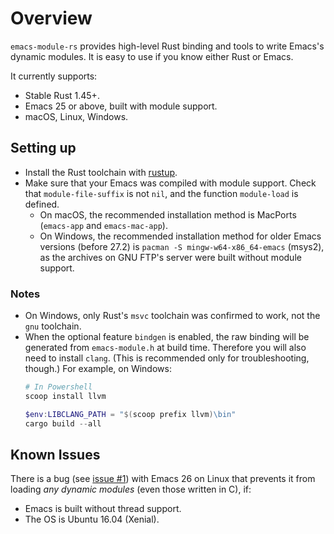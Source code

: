 # Overview

`emacs-module-rs` provides high-level Rust binding and tools to write Emacs's dynamic modules. It is easy to use if you know either Rust or Emacs.

It currently supports:
- Stable Rust 1.45+.
- Emacs 25 or above, built with module support.
- macOS, Linux, Windows.

## Setting up

- Install the Rust toolchain with [rustup](https://www.rustup.rs/).
- Make sure that your Emacs was compiled with module support. Check that `module-file-suffix` is not `nil`, and the function `module-load` is defined.
  + On macOS, the recommended installation method is MacPorts (`emacs-app` and `emacs-mac-app`).
  + On Windows, the recommended installation method for older Emacs versions (before 27.2) is `pacman -S mingw-w64-x86_64-emacs` (msys2), as the archives on GNU FTP's server were built without module support.

### Notes

- On Windows, only Rust's `msvc` toolchain was confirmed to work, not the `gnu` toolchain.
- When the optional feature `bindgen` is enabled, the raw binding will be generated from `emacs-module.h` at build time. Therefore you will also need to install `clang`. (This is recommended only for troubleshooting, though.) For example, on Windows:
    ```powershell
    # In Powershell
    scoop install llvm

    $env:LIBCLANG_PATH = "$(scoop prefix llvm)\bin"
    cargo build --all
    ```

## Known Issues

There is a bug (see [issue #1](https://github.com/ubolonton/emacs-module-rs/issues/1)) with Emacs 26 on Linux that prevents it from loading *any dynamic modules* (even those written in C), if:
- Emacs is built without thread support.
- The OS is Ubuntu 16.04 (Xenial).
